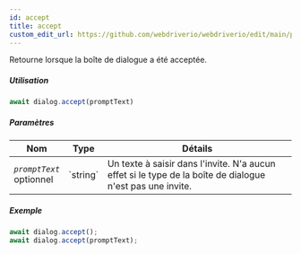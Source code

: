 ```yaml
---
id: accept
title: accept
custom_edit_url: https://github.com/webdriverio/webdriverio/edit/main/packages/webdriverio/src/commands/dialog/accept.ts
---
```


Retourne lorsque la boîte de dialogue a été acceptée.

##### Utilisation

```js
await dialog.accept(promptText)
```

##### Paramètres

<table>
  <thead>
    <tr>
      <th>Nom</th><th>Type</th><th>Détails</th>
    </tr>
  </thead>
  <tbody>
    <tr>
      <td><code><var>promptText</var></code><br /><span className="label labelWarning">optionnel</span></td>
      <td>`string`</td>
      <td>Un texte à saisir dans l'invite. N'a aucun effet si le type de la boîte de dialogue n'est pas une invite.</td>
    </tr>
  </tbody>
</table>

##### Exemple

```js title="dialogAccept.js"
await dialog.accept();
await dialog.accept(promptText);
```